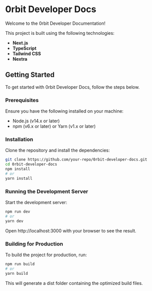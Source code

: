 # 0rbit Developer Docs

Welcome to the 0rbit Developer Documentation!

This project is built using the following technologies:
- **Next.js**
- **TypeScript**
- **Tailwind CSS**
- **Nextra**

## Getting Started

To get started with 0rbit Developer Docs, follow the steps below.

### Prerequisites

Ensure you have the following installed on your machine:
- Node.js (v14.x or later)
- npm (v6.x or later) or Yarn (v1.x or later)

### Installation

Clone the repository and install the dependencies:

```bash
git clone https://github.com/your-repo/0rbit-developer-docs.git
cd 0rbit-developer-docs
npm install
# or
yarn install
```

### Running the Development Server
Start the development server:

```bash
npm run dev
# or
yarn dev
```
Open http://localhost:3000 with your browser to see the result.

### Building for Production
To build the project for production, run:

```bash
npm run build
# or
yarn build
```

This will generate a dist folder containing the optimized build files.
